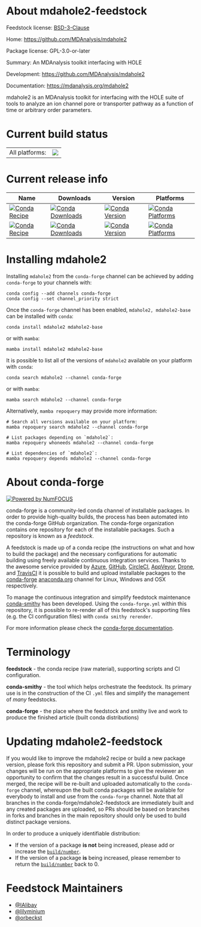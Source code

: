 About mdahole2-feedstock
========================

Feedstock license: [BSD-3-Clause](https://github.com/conda-forge/mdahole2-feedstock/blob/main/LICENSE.txt)

Home: https://github.com/MDAnalysis/mdahole2

Package license: GPL-3.0-or-later

Summary: An MDAnalysis toolkit interfacing with HOLE

Development: https://github.com/MDAnalysis/mdahole2

Documentation: https://mdanalysis.org/mdahole2

mdahole2 is an MDAnalysis toolkit for interfacing with
the HOLE suite of tools to analyze an ion channel pore or
transporter pathway as a function of time or arbitrary
order parameters.


Current build status
====================


<table><tr><td>All platforms:</td>
    <td>
      <a href="https://dev.azure.com/conda-forge/feedstock-builds/_build/latest?definitionId=21389&branchName=main">
        <img src="https://dev.azure.com/conda-forge/feedstock-builds/_apis/build/status/mdahole2-feedstock?branchName=main">
      </a>
    </td>
  </tr>
</table>

Current release info
====================

| Name | Downloads | Version | Platforms |
| --- | --- | --- | --- |
| [![Conda Recipe](https://img.shields.io/badge/recipe-mdahole2-green.svg)](https://anaconda.org/conda-forge/mdahole2) | [![Conda Downloads](https://img.shields.io/conda/dn/conda-forge/mdahole2.svg)](https://anaconda.org/conda-forge/mdahole2) | [![Conda Version](https://img.shields.io/conda/vn/conda-forge/mdahole2.svg)](https://anaconda.org/conda-forge/mdahole2) | [![Conda Platforms](https://img.shields.io/conda/pn/conda-forge/mdahole2.svg)](https://anaconda.org/conda-forge/mdahole2) |
| [![Conda Recipe](https://img.shields.io/badge/recipe-mdahole2--base-green.svg)](https://anaconda.org/conda-forge/mdahole2-base) | [![Conda Downloads](https://img.shields.io/conda/dn/conda-forge/mdahole2-base.svg)](https://anaconda.org/conda-forge/mdahole2-base) | [![Conda Version](https://img.shields.io/conda/vn/conda-forge/mdahole2-base.svg)](https://anaconda.org/conda-forge/mdahole2-base) | [![Conda Platforms](https://img.shields.io/conda/pn/conda-forge/mdahole2-base.svg)](https://anaconda.org/conda-forge/mdahole2-base) |

Installing mdahole2
===================

Installing `mdahole2` from the `conda-forge` channel can be achieved by adding `conda-forge` to your channels with:

```
conda config --add channels conda-forge
conda config --set channel_priority strict
```

Once the `conda-forge` channel has been enabled, `mdahole2, mdahole2-base` can be installed with `conda`:

```
conda install mdahole2 mdahole2-base
```

or with `mamba`:

```
mamba install mdahole2 mdahole2-base
```

It is possible to list all of the versions of `mdahole2` available on your platform with `conda`:

```
conda search mdahole2 --channel conda-forge
```

or with `mamba`:

```
mamba search mdahole2 --channel conda-forge
```

Alternatively, `mamba repoquery` may provide more information:

```
# Search all versions available on your platform:
mamba repoquery search mdahole2 --channel conda-forge

# List packages depending on `mdahole2`:
mamba repoquery whoneeds mdahole2 --channel conda-forge

# List dependencies of `mdahole2`:
mamba repoquery depends mdahole2 --channel conda-forge
```


About conda-forge
=================

[![Powered by
NumFOCUS](https://img.shields.io/badge/powered%20by-NumFOCUS-orange.svg?style=flat&colorA=E1523D&colorB=007D8A)](https://numfocus.org)

conda-forge is a community-led conda channel of installable packages.
In order to provide high-quality builds, the process has been automated into the
conda-forge GitHub organization. The conda-forge organization contains one repository
for each of the installable packages. Such a repository is known as a *feedstock*.

A feedstock is made up of a conda recipe (the instructions on what and how to build
the package) and the necessary configurations for automatic building using freely
available continuous integration services. Thanks to the awesome service provided by
[Azure](https://azure.microsoft.com/en-us/services/devops/), [GitHub](https://github.com/),
[CircleCI](https://circleci.com/), [AppVeyor](https://www.appveyor.com/),
[Drone](https://cloud.drone.io/welcome), and [TravisCI](https://travis-ci.com/)
it is possible to build and upload installable packages to the
[conda-forge](https://anaconda.org/conda-forge) [anaconda.org](https://anaconda.org/)
channel for Linux, Windows and OSX respectively.

To manage the continuous integration and simplify feedstock maintenance
[conda-smithy](https://github.com/conda-forge/conda-smithy) has been developed.
Using the ``conda-forge.yml`` within this repository, it is possible to re-render all of
this feedstock's supporting files (e.g. the CI configuration files) with ``conda smithy rerender``.

For more information please check the [conda-forge documentation](https://conda-forge.org/docs/).

Terminology
===========

**feedstock** - the conda recipe (raw material), supporting scripts and CI configuration.

**conda-smithy** - the tool which helps orchestrate the feedstock.
                   Its primary use is in the construction of the CI ``.yml`` files
                   and simplify the management of *many* feedstocks.

**conda-forge** - the place where the feedstock and smithy live and work to
                  produce the finished article (built conda distributions)


Updating mdahole2-feedstock
===========================

If you would like to improve the mdahole2 recipe or build a new
package version, please fork this repository and submit a PR. Upon submission,
your changes will be run on the appropriate platforms to give the reviewer an
opportunity to confirm that the changes result in a successful build. Once
merged, the recipe will be re-built and uploaded automatically to the
`conda-forge` channel, whereupon the built conda packages will be available for
everybody to install and use from the `conda-forge` channel.
Note that all branches in the conda-forge/mdahole2-feedstock are
immediately built and any created packages are uploaded, so PRs should be based
on branches in forks and branches in the main repository should only be used to
build distinct package versions.

In order to produce a uniquely identifiable distribution:
 * If the version of a package **is not** being increased, please add or increase
   the [``build/number``](https://docs.conda.io/projects/conda-build/en/latest/resources/define-metadata.html#build-number-and-string).
 * If the version of a package **is** being increased, please remember to return
   the [``build/number``](https://docs.conda.io/projects/conda-build/en/latest/resources/define-metadata.html#build-number-and-string)
   back to 0.

Feedstock Maintainers
=====================

* [@IAlibay](https://github.com/IAlibay/)
* [@lilyminium](https://github.com/lilyminium/)
* [@orbeckst](https://github.com/orbeckst/)

